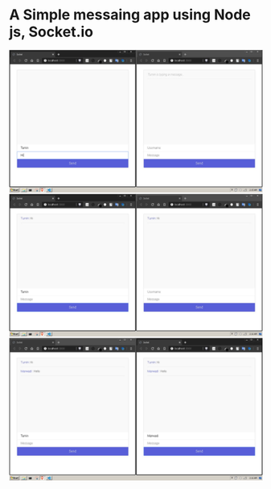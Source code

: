 # A Simple messaing app using Node js, Socket.io

![Alt text](/prototype/1.jpeg)
![Alt text](/prototype/2.jpeg)
![Alt text](/prototype/3.jpeg)
